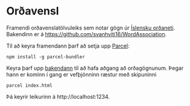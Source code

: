 # Orðavensl

Framendi orðavenslatölvuleiks sem notar gögn úr [Íslensku orðaneti](http://ordanet.is). Bakendinn er á https://github.com/svanhviti16/WordAssociation.

Til að keyra framendann þarf að setja upp [Parcel](https://parceljs.org/): 

```npm install -g parcel-bundler```

Keyra þarf upp [bakendann](https://github.com/svanhviti16/WordAssociation) til að hafa aðgang að orðagögnunum. 
Þegar hann er kominn í gang er vefþjónninn ræstur með skipuninni 

```parcel index.html```

Þá keyrir leikurinn á http://localhost:1234.

